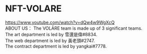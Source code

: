# NFT-VOLARE
  
https://www.youtube.com/watch?v=dQw4w9WgXcQ  
ABOUT US：
The VOLĀRE team is made up of 3 significant teams.  
The art department is led by 雪還是偉#8834.  
The web department is led by 黃老頭#2747.  
The contract department is led by yangkai#7778.  
